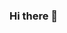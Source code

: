 ### Hi there 👋

<!--
**JFlec/JFlec** is a ✨ _special_ ✨ repository because its `README.md` (this file) appears on your GitHub profile.

Here are some ideas to get you started:

👨‍💻 Full-stack developer
🏫 Recent grad from appAcademy
🔥 Passionate about coding, games, and snowboarding
👯 I’m looking to collaborate on any projects!
🤔 I am currently applying to jobs
💬 Ask me about anything! I'm an open person and love to talk
⚡ Fun fact: I love snowboarding 🏂

[![Top Langs](https://github-readme-stats.vercel.app/api/top-langs/?username=JFlec&layout=compact)](https://github.com/JFlec)

